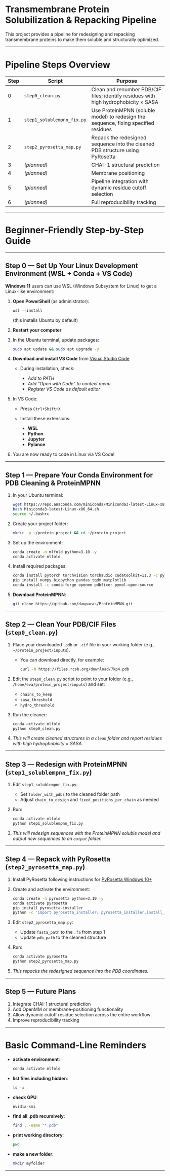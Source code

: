 # **Transmembrane Protein Solubilization & Repacking Pipeline**

This project provides a pipeline for redesigning and repacking transmembrane proteins to make them soluble and structurally optimized.

---

# **Pipeline Steps Overview**

| Step | Script                     | Purpose                                                                             |
| ---- | -------------------------- | ----------------------------------------------------------------------------------- |
| 0    | `step0_clean.py`           | Clean and renumber PDB/CIF files; identify residues with high hydrophobicity × SASA |
| 1    | `step1_solublempnn_fix.py` | Use ProteinMPNN (soluble model) to redesign the sequence, fixing specified residues |
| 2    | `step2_pyrosetta_map.py`   | Repack the redesigned sequence into the cleaned PDB structure using PyRosetta       |
| 3    | *(planned)*                | CHAI-1 structural prediction                                                        |
| 4    | *(planned)*                | Membrane positioning                                                      |
| 5    | *(planned)*                | Pipeline integration with dynamic residue cutoff selection                          |
| 6    | *(planned)*                | Full reproducibility tracking                                                       |

---

# **Beginner-Friendly Step-by-Step Guide**

---

## **Step 0 — Set Up Your Linux Development Environment (WSL + Conda + VS Code)**

**Windows 11** users can use WSL (Windows Subsystem for Linux) to get a Linux-like environment:

1. **Open PowerShell** (as administrator):

   ```powershell
   wsl --install
   ```

   (this installs Ubuntu by default)

2. **Restart your computer**

3. In the Ubuntu terminal, update packages:

   ```bash
   sudo apt update && sudo apt upgrade -y
   ```

4. **Download and install VS Code** from [Visual Studio Code](https://code.visualstudio.com)

   * During installation, check:

     * *Add to PATH*
     * *Add “Open with Code” to context menu*
     * *Register VS Code as default editor*

5. In VS Code:

   * Press `Ctrl+Shift+X`
   * Install these extensions:

     * **WSL**
     * **Python**
     * **Jupyter**
     * **Pylance**

1. You are now ready to code in Linux via VS Code!

---

## **Step 1 — Prepare Your Conda Environment for PDB Cleaning & ProteinMPNN**

1. In your Ubuntu terminal:

   ```bash
   wget https://repo.anaconda.com/miniconda/Miniconda3-latest-Linux-x86_64.sh
   bash Miniconda3-latest-Linux-x86_64.sh
   source ~/.bashrc
   ```

2. Create your project folder:

   ```bash
   mkdir -p ~/protein_project && cd ~/protein_project
   ```

3. Set up the environment:

   ```bash
   conda create -n mlfold python=3.10 -y
   conda activate mlfold
   ```

4. Install required packages:

   ```bash
   conda install pytorch torchvision torchaudio cudatoolkit=11.3 -c pytorch
   pip install numpy biopython pandas tqdm matplotlib
   conda install -c conda-forge openmm pdbfixer pymol-open-source
   ```

5. **Download ProteinMPNN**:

   ```bash
   git clone https://github.com/dauparas/ProteinMPNN.git
   ```

---

## **Step 2 — Clean Your PDB/CIF Files (`step0_clean.py`)**

1. Place your downloaded `.pdb` or `.cif` file in your working folder (e.g., `~/protein_project/inputs`).

   * You can download directly, for example:

     ```bash
     curl -O https://files.rcsb.org/download/7kp4.pdb
     ```

2. Edit the `step0_clean.py` script to point to your folder (e.g., `/home/eva/protein_project/inputs`) and set:

   * `chains_to_keep`
   * `sasa_threshold`
   * `hydro_threshold`

3. Run the cleaner:

   ```bash
   conda activate mlfold
   python step0_clean.py
   ```

1. *This will create cleaned structures in a `clean` folder and report residues with high hydrophobicity × SASA.*

---

## **Step 3 — Redesign with ProteinMPNN (`step1_solublempnn_fix.py`)**

1. Edit `step1_solublempnn_fix.py`:

   * Set `folder_with_pdbs` to the cleaned folder path
   * Adjust `chain_to_design` and `fixed_positions_per_chain` as needed

2. Run:

   ```bash
   conda activate mlfold
   python step1_solublempnn_fix.py
   ```

1. *This will redesign sequences with the ProteinMPNN soluble model and output new sequences to an `output` folder.*

---

## **Step 4 — Repack with PyRosetta (`step2_pyrosetta_map.py`)**

1. Install PyRosetta following instructions for [PyRosetta Windows 10+](https://www.pyrosetta.org/downloads/windows-10)

2. Create and activate the environment:

   ```bash
   conda create -n pyrosetta python=3.10 -y
   conda activate pyrosetta
   pip install pyrosetta-installer
   python -c 'import pyrosetta_installer; pyrosetta_installer.install_pyrosetta()'
   ```

3. Edit `step2_pyrosetta_map.py`:

   * Update `fasta_path` to the `.fa` from step 1
   * Update `pdb_path` to the cleaned structure

4. Run:

   ```bash
   conda activate pyrosetta
   python step2_pyrosetta_map.py
   ```

1. *This repacks the redesigned sequence into the PDB coordinates.*

---

## **Step 5 — Future Plans**

1. Integrate CHAI-1 structural prediction
2. Add OpenMM or membrane-positioning functionality
3. Allow dynamic cutoff residue selection across the entire workflow
4. Improve reproducibility tracking

---

# **Basic Command-Line Reminders**

* **activate environment**:

  ```bash
  conda activate mlfold
  ```
* **list files including hidden**:

  ```bash
  ls -a
  ```
* **check GPU**:

  ```bash
  nvidia-smi
  ```
* **find all .pdb recursively**:

  ```bash
  find . -name "*.pdb"
  ```
* **print working directory**:

  ```bash
  pwd
  ```
* **make a new folder**:

  ```bash
  mkdir myfolder
  ```

---
